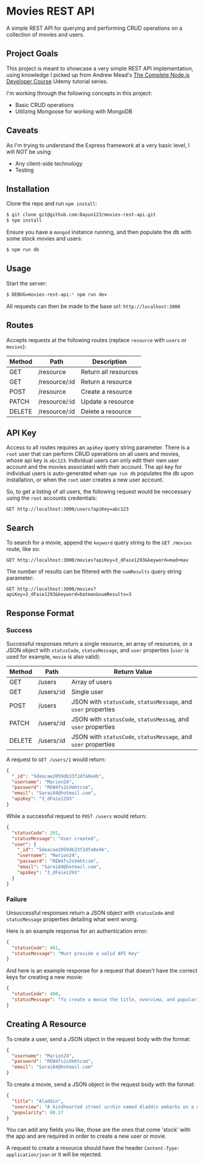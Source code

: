 # Movies REST API

A simple REST API for querying and performing CRUD operations on a collection of movies and users.

## Project Goals

This project is meant to showcase a very simple REST API implementation, using knowledge I picked up from Andrew Mead's [The Complete Node.js Developer Course](https://www.udemy.com/course/the-complete-nodejs-developer-course-2/) Udemy tutorial series. 

I'm working through the following concepts in this project:

- Basic CRUD operations
- Utilizing Mongoose for working with MongoDB

## Caveats

As I'm trying to understand the Express framework at a very basic level, I will *NOT* be using:

- Any client-side technology
- Testing

## Installation

Clone the repo and run `npm install`:

```bash
$ git clone git@github.com:Dayun123/movies-rest-api.git
$ npm install
```

Ensure you have a `mongod` instance running, and then populate the db with some stock movies and users:

```bash
$ npm run db
```

## Usage

Start the server:

```bash
$ DEBUG=movies-rest-api:* npm run dev
```

All requests can then be made to the base url: `http://localhost:3000`

## Routes

Accepts requests at the following routes (replace `resource` with `users` or `movies`):

|  Method | Path          | Description           |
| --------| ------------- | ----------------------|
| GET     | /resource     | Return all resources  |
| GET     | /resource/:id | Return a resource     |
| POST    | /resource     | Create a resource     |
| PATCH   | /resource/:id | Update a resource     |
| DELETE  | /resource/:id | Delete a resource     |

## API Key

Access to all routes requires an `apiKey` query string parameter. There is a `root` user that can perform CRUD operations on all users and movies, whose api key is `abc123`. Individual users can only edit their own user account and the movies associated with their account. The api key for individual users is auto-generated when `npm run db` populates the db upon installation, or when the `root` user creates a new user account.

So, to get a listing of all users, the following request would be neccessary using the `root` accounts credentials:

`GET http://localhost:3000/users?apiKey=abc123`

## Search

To search for a movie, append the `keyword` query string to the `GET /movies` route, like so:

`GET http://localhost:3000/movies?apiKey=3_dFaie1293&keyword=mad+max`

The number of results can be filtered with the `numResults` query string parameter:

`GET http://localhost:3000/movies?apiKey=3_dFaie1293&keyword=batman&numResults=3`

## Response Format

### Success

Successful responses return a single resource, an array of resources, or a JSON object with `statusCode`, `statusMessage`, and `user` properties (`user` is used for example, `movie` is also valid):

|  Method | Path          | Return Value                                |
| --------| ------------- | --------------------------------------------|
| GET     | /users        | Array of users                              | 
| GET     | /users/:id    | Single user                                 |
| POST    | /users        | JSON with `statusCode`, `statusMessage`, and `user` properties  |
| PATCH   | /users/:id    | JSON with `statusCode`, `statusMessag`, and `user` properties   |
| DELETE  | /users/:id    | JSON with `statusCode`, `statusMessage`, and `user` properties  |

A request to `GET /users/1` would return:

```json
{
  "_id": "5deacae2059db33f2dfa0e4b",
  "username": "Marion24",
  "password": "REW4fs2sVmhtcsm",
  "email": "Sarai84@hotmail.com",
  "apiKey": "3_dFaie1293"
}
```

While a successful request to `POST /users` would return:

```json
{
  "statusCode": 201,
  "statusMessage": "User created",
  "user": {
    "_id": "5deacae2059db33f2dfa0e4b",
    "username": "Marion24",
    "password": "REW4fs2sVmhtcsm",
    "email": "Sarai84@hotmail.com",
    "apiKey": "3_dFaie1293"
  }
}
```

### Failure

Unsuccessful responses return a JSON object with `statusCode` and `statusMessage` properties detailing what went wrong.

Here is an example response for an authentication error:

```json
{
  "statusCode": 401,
  "statusMessage": "Must provide a valid API Key"
}
```

And here is an example response for a request that doesn't have the correct keys for creating a new movie:

```json
{
  "statusCode": 400,
  "statusMessage": "To create a movie the title, overview, and popularity keys are required"
}
```

## Creating A Resource

To create a user, send a JSON object in the request body with the format:

```json
{
  "username": "Marion24",
  "password": "REW4fs2sVmhtcsm",
  "email": "Sarai84@hotmail.com"
}
```

To create a movie, send a JSON object in the request body with the format:

```json
{
  "title": "Aladdin",
  "overview": "A kindhearted street urchin named Aladdin embarks on a magical adventure after finding a lamp that releases a wisecracking genie while a power-hungry Grand Vizier vies for the same lamp that has the power to make their deepest wishes come true.",
  "popularity": 80.17 
}
```

You can add any fields you like, those are the ones that come 'stock' with the app and are required in order to create a new user or movie.

A request to create a resource should have the header `Content-Type: application/json` or it will be rejected.